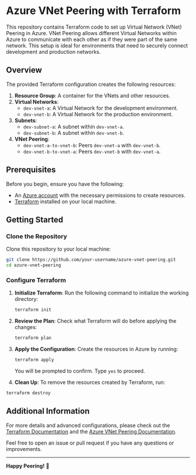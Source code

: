 # Azure VNet Peering with Terraform

This repository contains Terraform code to set up Virtual Network (VNet) Peering in Azure. VNet Peering allows different Virtual Networks within Azure to communicate with each other as if they were part of the same network. This setup is ideal for environments that need to securely connect development and production networks.

## Overview

The provided Terraform configuration creates the following resources:

1. **Resource Group**: A container for the VNets and other resources.
2. **Virtual Networks**:
   - `dev-vnet-a`: A Virtual Network for the development environment.
   - `dev-vnet-b`: A Virtual Network for the production environment.
3. **Subnets**:
   - `dev-subnet-a`: A subnet within `dev-vnet-a`.
   - `dev-subnet-b`: A subnet within `dev-vnet-b`.
4. **VNet Peering**:
   - `dev-vnet-a-to-vnet-b`: Peers `dev-vnet-a` with `dev-vnet-b`.
   - `dev-vnet-b-to-vnet-a`: Peers `dev-vnet-b` with `dev-vnet-a`.

## Prerequisites

Before you begin, ensure you have the following:

- An [Azure account](https://azure.microsoft.com/en-us/free/) with the necessary permissions to create resources.
- [Terraform](https://www.terraform.io/downloads) installed on your local machine.

## Getting Started

### Clone the Repository

Clone this repository to your local machine:

```bash
git clone https://github.com/your-username/azure-vnet-peering.git
cd azure-vnet-peering
```

### Configure Terraform

1. **Initialize Terraform**: Run the following command to initialize the working directory:

    ```bash
    terraform init
    ```

2. **Review the Plan**: Check what Terraform will do before applying the changes:

    ```bash
    terraform plan
    ```

3. **Apply the Configuration**: Create the resources in Azure by running:

    ```bash
    terraform apply
    ```

   You will be prompted to confirm. Type `yes` to proceed.

4. **Clean Up**: To remove the resources created by Terraform, run:

```bash
terraform destroy
```

## Additional Information

For more details and advanced configurations, please check out the [Terraform Documentation](https://registry.terraform.io/providers/hashicorp/azurerm/latest/docs) and the [Azure VNet Peering Documentation](https://docs.microsoft.com/en-us/azure/virtual-network/virtual-network-peering-overview).

Feel free to open an issue or pull request if you have any questions or improvements.

---

**Happy Peering!** 🚀
